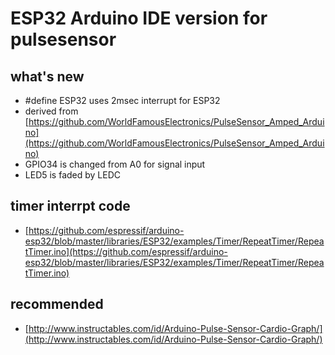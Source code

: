 # ESP32 Arduino IDE version for pulsesensor
## what's new
- #define ESP32 uses 2msec interrupt for ESP32
- derived from [https://github.com/WorldFamousElectronics/PulseSensor_Amped_Arduino](https://github.com/WorldFamousElectronics/PulseSensor_Amped_Arduino)
- GPIO34 is changed from A0 for signal input
- LED5 is faded by LEDC
## timer interrpt code 
- [https://github.com/espressif/arduino-esp32/blob/master/libraries/ESP32/examples/Timer/RepeatTimer/RepeatTimer.ino](https://github.com/espressif/arduino-esp32/blob/master/libraries/ESP32/examples/Timer/RepeatTimer/RepeatTimer.ino)
## recommended 
- [http://www.instructables.com/id/Arduino-Pulse-Sensor-Cardio-Graph/](http://www.instructables.com/id/Arduino-Pulse-Sensor-Cardio-Graph/)

